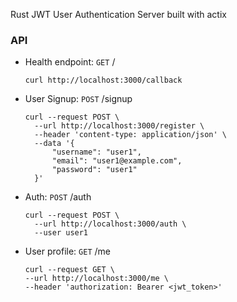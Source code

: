 Rust JWT User Authentication Server built with actix

### API
- Health endpoint: `GET` /
  ```
  curl http://localhost:3000/callback
  ```
- User Signup: `POST` /signup
  ```
  curl --request POST \
    --url http://localhost:3000/register \
    --header 'content-type: application/json' \
    --data '{
        "username": "user1",
        "email": "user1@example.com",
        "password": "user1"
    }'
  ```
- Auth: `POST` /auth
  ```
  curl --request POST \
    --url http://localhost:3000/auth \
    --user user1
  ```
- User profile: `GET` /me
  ```
  curl --request GET \
  --url http://localhost:3000/me \
  --header 'authorization: Bearer <jwt_token>'
  ```
